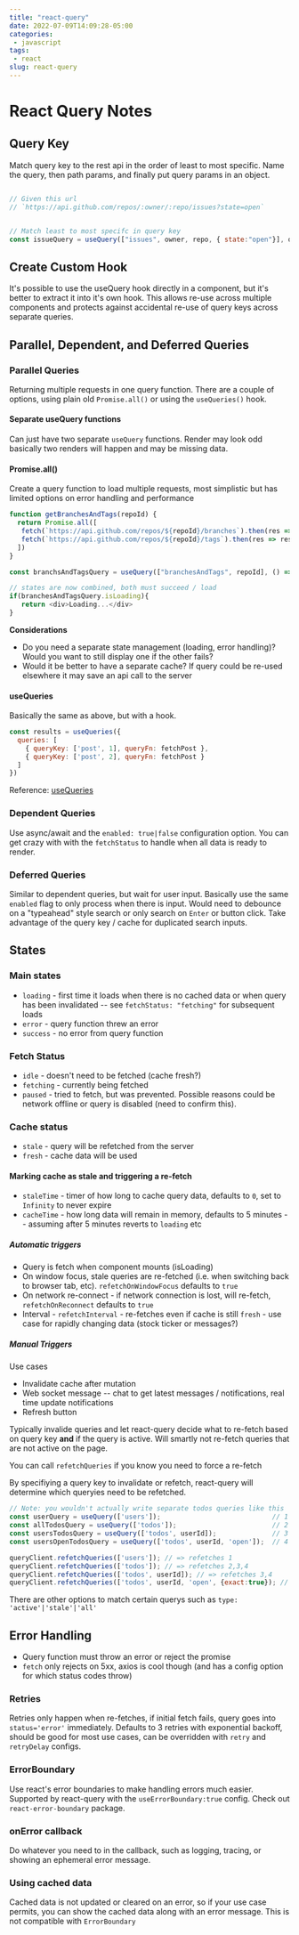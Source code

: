 ```yaml
---
title: "react-query"
date: 2022-07-09T14:09:28-05:00
categories:
 - javascript 
tags:
 - react
slug: react-query
---
```


# React Query Notes

## Query Key

Match query key to the rest api in the order of least to most specific.  Name the query, then path params, and finally put query params in an object.

```javascript

// Given this url
// `https://api.github.com/repos/:owner/:repo/issues?state=open`


// Match least to most specifc in query key
const issueQuery = useQuery(["issues", owner, repo, { state:"open"}], queryFunc);
```
## Create Custom Hook

It's possible to use the useQuery hook directly in a component, but it's better to extract it into it's own hook. This allows re-use across multiple components and protects against
accidental re-use of query keys across separate queries.

## Parallel, Dependent, and Deferred Queries

### Parallel Queries

Returning multiple requests in one query function.  There are a couple of options, using plain old `Promise.all()` or using the `useQueries()` hook.

#### Separate useQuery functions

Can just have two separate `useQuery` functions.  Render may look odd basically two renders will happen and may be missing data.

#### Promise.all()

Create a query function to load multiple requests, most simplistic but has limited options on error handling and performance

```js
function getBranchesAndTags(repoId) {
  return Promise.all([
   fetch(`https://api.github.com/repos/${repoId}/branches`).then(res => res.json()),
   fetch(`https://api.github.com/repos/${repoId}/tags`).then(res => res.json()),
  ])
}

const branchsAndTagsQuery = useQuery(["branchesAndTags", repoId], () => getBranchesAndTags(repoId));

// states are now combined, both must succeed / load
if(branchesAndTagsQuery.isLoading){
   return <div>Loading...</div>
}
```

**Considerations**

- Do you need a separate state management (loading, error handling)?  Would you want to still display one if the other fails?
- Would it be better to have a separate cache?  If query could be re-used elsewhere it may save an api call to the server

#### useQueries

Basically the same as above, but with a hook.

```js
const results = useQueries({
  queries: [
    { queryKey: ['post', 1], queryFn: fetchPost },
    { queryKey: ['post', 2], queryFn: fetchPost }
  ]
})
```


Reference: [useQueries](https://tanstack.com/query/v4/docs/reference/useQueries)

### Dependent Queries

Use async/await and the `enabled: true|false` configuration option.  You can get crazy with with the `fetchStatus` to handle when all data is ready to render.

### Deferred Queries

Similar to dependent queries, but wait for user input.  Basically use the same `enabled` flag to only process when there is input.  Would need to debounce on a "typeahead" style search or only search on `Enter` or button click.  Take advantage of the query key / cache for duplicated search inputs. 

## States

### Main states

- `loading` - first time it loads when there is no cached data or when query has been invalidated -- see `fetchStatus: "fetching"` for subsequent loads
- `error` - query function threw an error
- `success` - no error from query function

### Fetch Status

- `idle` - doesn't need to be fetched (cache fresh?)
- `fetching` - currently being fetched
- `paused` - tried to fetch, but was prevented.  Possible reasons could be network offline or query is disabled (need to confirm this).

### Cache status

- `stale` - query will be refetched from the server
- `fresh` - cache data will be used

#### Marking cache as stale and triggering a re-fetch

- `staleTime` - timer of how long to cache query data, defaults to `0`, set to `Infinity` to never expire
- `cacheTime` - how long data will remain in memory, defaults to 5 minutes -- assuming after 5 minutes reverts to `loading` etc

##### Automatic triggers

- Query is fetch when component mounts (isLoading)
- On window focus, stale queries are re-fetched (i.e. when switching back to browser tab, etc). `refetchOnWindowFocus` defaults to `true`
- On network re-connect - if network connection is lost, will re-fetch, `refetchOnReconnect` defaults to `true`
- Interval - `refetchInterval` - re-fetches even if cache is still `fresh` - use case for rapidly changing data (stock ticker or messages?)

##### Manual Triggers

Use cases

- Invalidate cache after mutation
- Web socket message -- chat to get latest messages / notifications, real time update notifications
- Refresh button

Typically invalide queries and let react-query decide what to re-fetch based on query key **and** if the query is active.  Will smartly not re-fetch queries that are not active on the page.

You can call `refetchQueries` if you know you need to force a re-fetch

By specifiying a query key to invalidate or refetch, react-query will determine which queryies need to be refetched.

```javascript
// Note: you wouldn't actually write separate todos queries like this
const userQuery = useQuery(['users']);                            // 1
const allTodosQuery = useQuery(['todos']);                        // 2   
const usersTodosQuery = useQuery(['todos', userId]);              // 3
const usersOpenTodosQuery = useQuery(['todos', userId, 'open']);  // 4

queryClient.refetchQueries(['users']); // => refetches 1
queryClient.refetchQueries(['todos']); // => refetches 2,3,4
queryClient.refetchQueries(['todos', userId]); // => refetches 3,4
queryClient.refetchQueries(['todos', userId, 'open', {exact:true}); // => only refetches #4
```

There are other options to match certain querys such as `type: 'active'|'stale'|'all'`

## Error Handling

- Query function must throw an error or reject the promise 
- `fetch` only rejects on 5xx, axios is cool though (and has a config option for which status codes throw)

### Retries

Retries only happen when re-fetches, if initial fetch fails, query goes into `status='error'` immediately.  Defaults to 3 retries with exponential backoff, should be good for most use cases, can be overridden with `retry` and `retryDelay` configs.

### ErrorBoundary

Use react's error boundaries to make handling errors much easier.  Supported by react-query with the `useErrorBoundary:true` config.  Check out `react-error-boundary` package.

### onError callback

Do whatever you need to in the callback, such as logging, tracing, or showing an ephemeral error message.

### Using cached data

Cached data is not updated or cleared on an error, so if your use case permits, you can show the cached data along with an error message.  This is not compatible with `ErrorBoundary`
